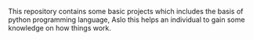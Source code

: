 This repository contains some basic projects which includes the basis of python programming language, Aslo this helps an individual to gain some knowledge on how things work.
